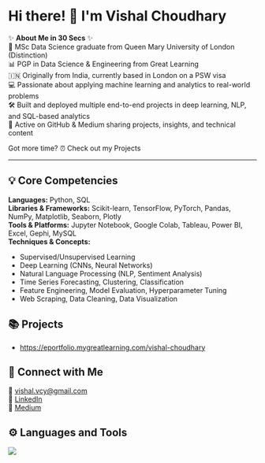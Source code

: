 # Hi there! 👋 I'm Vishal Choudhary

✨ **About Me in 30 Secs** ✨  
📍 MSc Data Science graduate from Queen Mary University of London (Distinction)  
📊 PGP in Data Science & Engineering from Great Learning  
🇮🇳 Originally from India, currently based in London on a PSW visa  
💻 Passionate about applying machine learning and analytics to real-world problems  
🛠️ Built and deployed multiple end-to-end projects in deep learning, NLP, and SQL-based analytics  
📝 Active on GitHub & Medium sharing projects, insights, and technical content  

Got more time? ⏰ Check out my Projects

---

## 💡 Core Competencies  

**Languages:** Python, SQL  
**Libraries & Frameworks:** Scikit-learn, TensorFlow, PyTorch, Pandas, NumPy, Matplotlib, Seaborn, Plotly  
**Tools & Platforms:** Jupyter Notebook, Google Colab, Tableau, Power BI, Excel, Gephi, MySQL  
**Techniques & Concepts:**  
- Supervised/Unsupervised Learning  
- Deep Learning (CNNs, Neural Networks)  
- Natural Language Processing (NLP, Sentiment Analysis)  
- Time Series Forecasting, Clustering, Classification  
- Feature Engineering, Model Evaluation, Hyperparameter Tuning  
- Web Scraping, Data Cleaning, Data Visualization  

## 📚 Projects  

* https://eportfolio.mygreatlearning.com/vishal-choudhary


## 🙌 Connect with Me  

📨 [vishal.vcy@gmail.com](mailto:vishal.vcy@gmail.com)  
🔗 [LinkedIn](https://www.linkedin.com/in/vishalchoudhary0112)  
📰 [Medium](https://medium.com/@choudharyv487)

## ⚙️ Languages and Tools  

<p align="left">
  <img src="https://skillicons.dev/icons?i=python,mysql,tensorflow,pytorch,tableau,git" />
</p>

